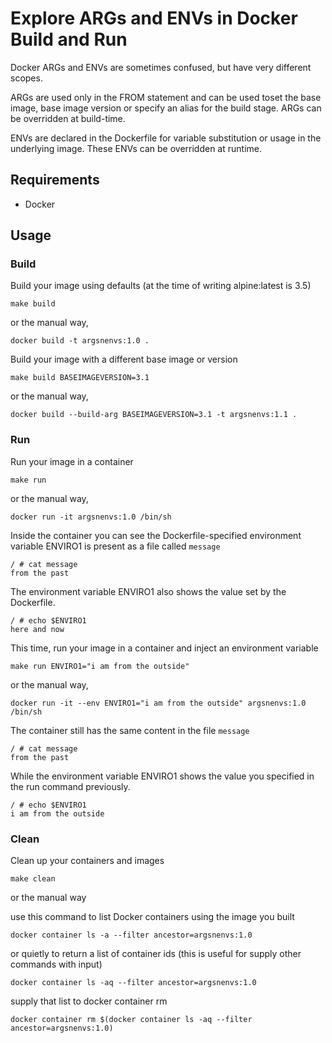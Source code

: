 # Explore ARGs and ENVs in Docker Build and Run

Docker ARGs and ENVs are sometimes confused, but have very different scopes.

ARGs are used only in the FROM statement and can be used toset the base image, base image version or specify an alias for the build stage.  ARGs can be overridden at build-time.

ENVs are declared in the Dockerfile for variable substitution or usage in the underlying image.  These ENVs can be overridden at runtime.

## Requirements

- Docker

## Usage

### Build

Build your image using defaults (at the time of writing alpine:latest is 3.5)
```
make build
```
or the manual way,
```
docker build -t argsnenvs:1.0 .
```

Build your image with a different base image or version
```
make build BASEIMAGEVERSION=3.1
```
or the manual way,
```
docker build --build-arg BASEIMAGEVERSION=3.1 -t argsnenvs:1.1 .
```

### Run

Run your image in a container
```
make run
```
or the manual way,
```
docker run -it argsnenvs:1.0 /bin/sh
```

Inside the container you can see the Dockerfile-specified environment variable ENVIRO1 is present as a file called `message` 
```
/ # cat message
from the past
```

The environment variable ENVIRO1 also shows the value set by the Dockerfile.
```
/ # echo $ENVIRO1
here and now
```

This time, run your image in a container and inject an environment variable
```
make run ENVIRO1="i am from the outside"
```
or the manual way,
```
docker run -it --env ENVIRO1="i am from the outside" argsnenvs:1.0 /bin/sh
```

The container still has the same content in the file `message`
```
/ # cat message
from the past
```

While the environment variable ENVIRO1 shows the value you specified in the run command previously.
```
/ # echo $ENVIRO1
i am from the outside
```

### Clean

Clean up your containers and images
```
make clean
```
or the manual way

use this command to list Docker containers using the image you built
```
docker container ls -a --filter ancestor=argsnenvs:1.0
```
or quietly to return a list of container ids (this is useful for supply other commands with input)
```
docker container ls -aq --filter ancestor=argsnenvs:1.0
```
supply that list to docker container rm
```
docker container rm $(docker container ls -aq --filter ancestor=argsnenvs:1.0)
```

